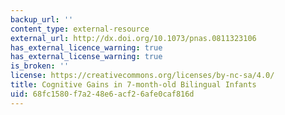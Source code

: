 ```yaml
---
backup_url: ''
content_type: external-resource
external_url: http://dx.doi.org/10.1073/pnas.0811323106
has_external_licence_warning: true
has_external_license_warning: true
is_broken: ''
license: https://creativecommons.org/licenses/by-nc-sa/4.0/
title: Cognitive Gains in 7-month-old Bilingual Infants
uid: 68fc1580-f7a2-48e6-acf2-6afe0caf816d
---
```


